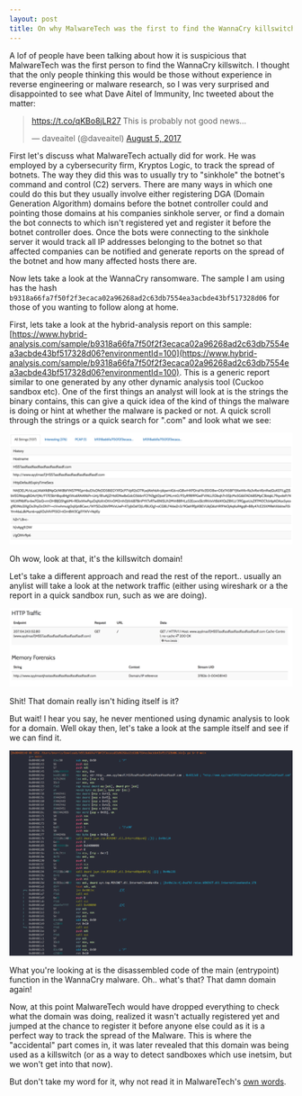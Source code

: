 ```yaml
---
layout: post
title: On why MalwareTech was the first to find the WannaCry killswitch
---
```


A lof of people have been talking about how it is suspicious that MalwareTech was the first person to find the WannaCry killswitch. I thought that the only people thinking this would be those without experience in reverse engineering or malware research, so I was very surprised and disappointed to see what Dave Aitel of Immunity, Inc tweeted about the matter:


<blockquote class="twitter-tweet" data-lang="en"><p lang="en" dir="ltr"><a href="https://t.co/qKBo8jLR27">https://t.co/qKBo8jLR27</a> This is probably not good news...</p>&mdash; daveaitel (@daveaitel) <a href="https://twitter.com/daveaitel/status/893940560968519680">August 5, 2017</a></blockquote>
<script async src="//platform.twitter.com/widgets.js" charset="utf-8"></script>


First let's discuss what MalwareTech actually did for work. He was employed by a cybersecurity firm, Kryptos Logic, to track the spread of botnets. The way they did this was to usually try to "sinkhole" the botnet's command and control (C2) servers. There are many ways in which one could do this but they usually involve either registering DGA (Domain Generation Algorithm) domains before the botnet controller could and pointing those domains at his companies sinkhole server, or find a domain the bot connects to which isn't registered yet and register it before the botnet controller does. Once the bots were connecting to the sinkhole server it would track all IP addresses belonging to the botnet so that affected companies can be notified and generate reports on the spread of the botnet and how many affected hosts there are.


Now lets take a look at the WannaCry ransomware. The sample I am using has the hash `b9318a66fa7f50f2f3ecaca02a96268ad2c63db7554ea3acbde43bf517328d06` for those of you wanting to follow along at home.

First, lets take a look at the hybrid-analysis report on this sample: [https://www.hybrid-analysis.com/sample/b9318a66fa7f50f2f3ecaca02a96268ad2c63db7554ea3acbde43bf517328d06?environmentId=100](https://www.hybrid-analysis.com/sample/b9318a66fa7f50f2f3ecaca02a96268ad2c63db7554ea3acbde43bf517328d06?environmentId=100). This is a generic report similar to one generated by any other dynamic analysis tool (Cuckoo sandbox etc). One of the first things an analyst will look at is the strings the binary contains, this can give a quick idea of the kind of things the malware is doing or hint at whether the malware is packed or not. A quick scroll through the strings or a quick search for ".com" and look what we see:


![strings](/images/wannacry-strings.png "image showing strings report in WannaCry sample")


Oh wow, look at that, it's the killswitch domain!


Let's take a different approach and read the rest of the report.. usually an anylist will take a look at the network traffic (either using wireshark or a the report in a quick sandbox run, such as we are doing).


![network](/images/wannacry-network-report.png "image showing wannacry network report")


Shit! That domain really isn't hiding itself is it?


But wait! I hear you say, he never mentioned using dynamic analysis to look for a domain. Well okay then, let's take a look at the sample itself and see if we can find it.


![asm](/images/wannacry-main-asm.png "image showing wannacry main function")


What you're looking at is the disassembled code of the main (entrypoint) function in the WannaCry malware. Oh.. what's that? That damn domain again!


Now, at this point MalwareTech would have dropped everything to check what the domain was doing, realized it wasn't actually registered yet and jumped at the chance to register it before anyone else could as it is a perfect way to track the spread of the Malware. This is where the "accidental" part comes in, it was later revealed that this domain was being used as a killswitch (or as a way to detect sandboxes which use inetsim, but we won't get into that now).

But don't take my word for it, why not read it in MalwareTech's [own words](https://www.malwaretech.com/2017/05/how-to-accidentally-stop-a-global-cyber-attacks.html).
